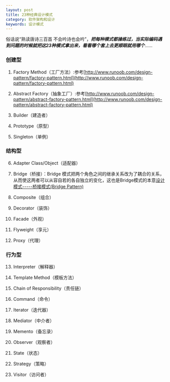```yaml
---
layout: post
title: 23种经典设计模式
category: 软件架构和设计
keywords: 设计模式
---
```




俗话说“熟读唐诗三百首 不会吟诗也会吟”，***把每种模式都操练过，当实际编码遇到问题的时候就把这23种模式拿出来，看看哪个套上去更顺眼就用哪个***......

### 创建型

1. Factory Method（工厂方法）:参考[http://www.runoob.com/design-pattern/factory-pattern.html](http://www.runoob.com/design-pattern/factory-pattern.html)

2. Abstract Factory（抽象工厂）:参考[http://www.runoob.com/design-pattern/abstract-factory-pattern.html](http://www.runoob.com/design-pattern/abstract-factory-pattern.html)

3. Builder（建造者）

4. Prototype（原型）

5. Singleton（单例）



### 结构型

6. Adapter Class/Object（适配器）

7. Bridge（桥接）：Bridge 模式把两个角色之间的继承关系改为了耦合的关系，从而使这两者可以从容自若的各自独立的变化，这也是Bridge模式的本意[设计模式-----桥接模式(Bridge Pattern)](http://www.cnblogs.com/houleixx/archive/2008/02/23/1078877.html)

8. Composite（组合）

9. Decorator（装饰）

10. Facade（外观）

11. Flyweight（享元）

12. Proxy（代理）

### 行为型

13. Interpreter（解释器）

14. Template Method（模板方法）

15. Chain of Responsibility（责任链）

16. Command（命令）

17. Iterator（迭代器）

18. Mediator（中介者）

19. Memento（备忘录）

20. Observer（观察者）

21. State（状态）

22. Strategy（策略）

23. Visitor（访问者）